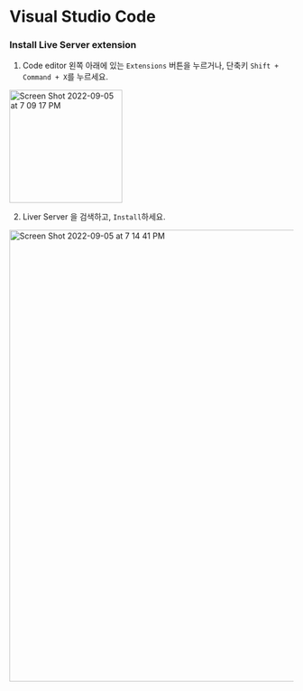 # Visual Studio Code

### Install Live Server extension

1. Code editor 왼쪽 아래에 있는 `Extensions` 버튼을 누르거나, 단축키 `Shift + Command + X`를 누르세요.
<img width="200" alt="Screen Shot 2022-09-05 at 7 09 17 PM" src="https://user-images.githubusercontent.com/2341775/188427419-f0c8f618-aaa9-4ab2-bcfc-de946d1442c9.png">

2. Liver Server 을 검색하고, `Install`하세요.

<img width="800" alt="Screen Shot 2022-09-05 at 7 14 41 PM" src="https://user-images.githubusercontent.com/2341775/188427683-20810fb5-86c3-4936-8a8f-428ef90ad669.png">

